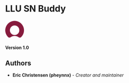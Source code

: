 # LLU SN Buddy

<img align="center" width="60" src="./.github/sn.png"/>

#### Version 1.0

## Authors

- **Eric Christensen (pheynnx)** - _Creator and maintainer_
